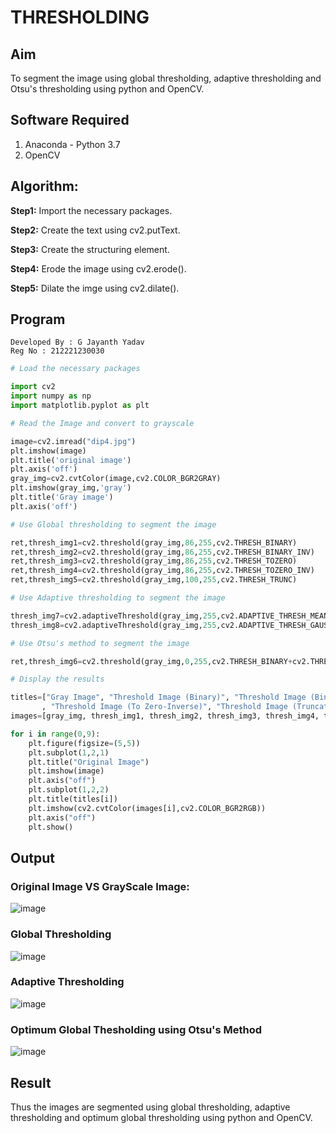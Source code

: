 # THRESHOLDING
## Aim
To segment the image using global thresholding, adaptive thresholding and Otsu's thresholding using python and OpenCV.

## Software Required
1. Anaconda - Python 3.7
2. OpenCV

## Algorithm:

**Step1:** Import the necessary packages.

**Step2:** Create the text using cv2.putText.

**Step3:** Create the structuring element.

**Step4:** Erode the image using cv2.erode().

**Step5:** Dilate the imge using cv2.dilate().

## Program
```
Developed By : G Jayanth Yadav
Reg No : 212221230030
```
```python
# Load the necessary packages

import cv2
import numpy as np
import matplotlib.pyplot as plt

# Read the Image and convert to grayscale

image=cv2.imread("dip4.jpg")
plt.imshow(image)
plt.title('original image')
plt.axis('off')
gray_img=cv2.cvtColor(image,cv2.COLOR_BGR2GRAY)
plt.imshow(gray_img,'gray')
plt.title('Gray image')
plt.axis('off')

# Use Global thresholding to segment the image

ret,thresh_img1=cv2.threshold(gray_img,86,255,cv2.THRESH_BINARY)
ret,thresh_img2=cv2.threshold(gray_img,86,255,cv2.THRESH_BINARY_INV)
ret,thresh_img3=cv2.threshold(gray_img,86,255,cv2.THRESH_TOZERO)
ret,thresh_img4=cv2.threshold(gray_img,86,255,cv2.THRESH_TOZERO_INV)
ret,thresh_img5=cv2.threshold(gray_img,100,255,cv2.THRESH_TRUNC)

# Use Adaptive thresholding to segment the image

thresh_img7=cv2.adaptiveThreshold(gray_img,255,cv2.ADAPTIVE_THRESH_MEAN_C,cv2.THRESH_BINARY,11,2)
thresh_img8=cv2.adaptiveThreshold(gray_img,255,cv2.ADAPTIVE_THRESH_GAUSSIAN_C,cv2.THRESH_BINARY,11,2)

# Use Otsu's method to segment the image

ret,thresh_img6=cv2.threshold(gray_img,0,255,cv2.THRESH_BINARY+cv2.THRESH_OTSU)

# Display the results

titles=["Gray Image", "Threshold Image (Binary)", "Threshold Image (Binary Inverse)", "Threshold Image (To Zero)"
       , "Threshold Image (To Zero-Inverse)", "Threshold Image (Truncate)", "Otsu", "Adaptive Threshold (Mean)", "Adaptive Threshold (Gaussian)"]
images=[gray_img, thresh_img1, thresh_img2, thresh_img3, thresh_img4, thresh_img5, thresh_img6, thresh_img7, thresh_img8] 

for i in range(0,9):
    plt.figure(figsize=(5,5))
    plt.subplot(1,2,1)
    plt.title("Original Image")
    plt.imshow(image)
    plt.axis("off")
    plt.subplot(1,2,2)
    plt.title(titles[i])
    plt.imshow(cv2.cvtColor(images[i],cv2.COLOR_BGR2RGB))
    plt.axis("off")
    plt.show()

```
## Output

### Original Image VS GrayScale Image:

![image](https://github.com/JayanthYadav123/THRESHOLDING/assets/94836154/59a77018-c434-4d90-a007-e233fca88c18)


### Global Thresholding

![image](https://github.com/JayanthYadav123/THRESHOLDING/assets/94836154/d1508704-9e55-45c3-acde-b19100deabc8)


### Adaptive Thresholding

![image](https://github.com/JayanthYadav123/THRESHOLDING/assets/94836154/df8d404a-a62d-4427-84d5-5063e029e8c8)


### Optimum Global Thesholding using Otsu's Method

![image](https://github.com/JayanthYadav123/THRESHOLDING/assets/94836154/04e0e358-382f-4b9a-b9a4-8b400fd8e469)


## Result
Thus the images are segmented using global thresholding, adaptive thresholding and optimum global thresholding using python and OpenCV.

